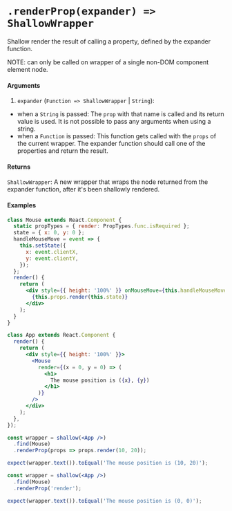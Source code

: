 # `.renderProp(expander) => ShallowWrapper`

Shallow render the result of calling a property, defined by the expander function.

NOTE: can only be called on wrapper of a single non-DOM component element node.

#### Arguments

1.  `expander` (`Function => ShallowWrapper` | `String`):

* when a `String` is passed: The `prop` with that name is called and its return value is used. It is not possible to pass any arguments when using a string.
* when a `Function` is passed: This function gets called with the `props` of the current wrapper. The expander function should call one of the properties and return the result.

#### Returns

`ShallowWrapper`: A new wrapper that wraps the node returned from the expander function, after it's been shallowly rendered.

#### Examples

```jsx
class Mouse extends React.Component {
  static propTypes = { render: PropTypes.func.isRequired };
  state = { x: 0, y: 0 };
  handleMouseMove = event => {
    this.setState({
      x: event.clientX,
      y: event.clientY,
    });
  };
  render() {
    return (
      <div style={{ height: '100%' }} onMouseMove={this.handleMouseMove}>
        {this.props.render(this.state)}
      </div>
    );
  }
}
```

```jsx
class App extends React.Component {
  render() {
    return (
      <div style={{ height: '100%' }}>
        <Mouse
          render={(x = 0, y = 0) => (
            <h1>
              The mouse position is ({x}, {y})
            </h1>
          )}
        />
      </div>
    );
  },
});
```

```jsx
const wrapper = shallow(<App />)
  .find(Mouse)
  .renderProp(props => props.render(10, 20));

expect(wrapper.text()).toEqual('The mouse position is (10, 20)');
```

```jsx
const wrapper = shallow(<App />)
  .find(Mouse)
  .renderProp('render');

expect(wrapper.text()).toEqual('The mouse position is (0, 0)');
```
